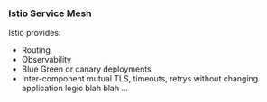 ### Istio Service Mesh
Istio provides:
 * Routing
 * Observability
 * Blue Green or canary deployments
 * Inter-component mutual TLS, timeouts, retrys 
without changing application logic blah blah ... 

